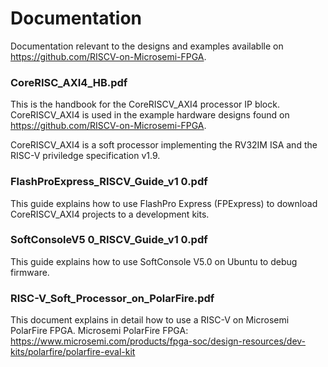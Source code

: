 # Documentation
Documentation relevant to the designs and examples availablle on https://github.com/RISCV-on-Microsemi-FPGA.

### CoreRISC_AXI4_HB.pdf
This is the handbook for the CoreRISCV_AXI4 processor IP block. CoreRISCV_AXI4 is used in the example hardware designs found on https://github.com/RISCV-on-Microsemi-FPGA.

CoreRISCV_AXI4 is a soft processor implementing the RV32IM ISA and the RISC-V priviledge specification v1.9.

### FlashProExpress_RISCV_Guide_v1 0.pdf
This guide explains how to use FlashPro Express (FPExpress) to download CoreRISCV_AXI4 projects to a development kits. 

### SoftConsoleV5 0_RISCV_Guide_v1 0.pdf
This guide explains how to use SoftConsole V5.0 on Ubuntu to debug firmware. 

### RISC-V_Soft_Processor_on_PolarFire.pdf
This document explains in detail how to use a RISC-V on Microsemi PolarFire FPGA. 
Microsemi PolarFire FPGA: https://www.microsemi.com/products/fpga-soc/design-resources/dev-kits/polarfire/polarfire-eval-kit 
